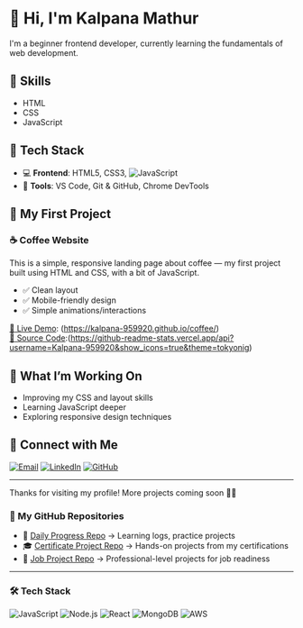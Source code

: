 # 👋 Hi, I'm Kalpana Mathur

I'm a beginner frontend developer, currently learning the fundamentals of web development.

## 🌱 Skills

- HTML
- CSS
- JavaScript

## 🔧 Tech Stack
- 💻 **Frontend**: HTML5, CSS3, ![JavaScript](https://img.shields.io/badge/JavaScript-F7DF1E?style=for-the-badge&logo=javascript&logoColor=black)
- 🧰 **Tools**: VS Code, Git & GitHub, Chrome DevTools

## 📁 My First Project

### ☕ Coffee Website

This is a simple, responsive landing page about coffee — my first project built using HTML and CSS, with a bit of JavaScript.

- ✅ Clean layout
- ✅ Mobile-friendly design
- ✅ Simple animations/interactions

[🔗 Live Demo](#): (https://kalpana-959920.github.io/coffee/)  
[📂 Source Code](#):(https://github-readme-stats.vercel.app/api?username=Kalpana-959920&show_icons=true&theme=tokyonig)

## 🚀 What I’m Working On

- Improving my CSS and layout skills  
- Learning JavaScript deeper  
- Exploring responsive design techniques

## 🔗 Connect with Me

[![Email](https://img.shields.io/badge/Email-D14836?style=for-the-badge&logo=gmail&logoColor=white)](mailto:kalpanamathur@gmail.com)
[![LinkedIn](https://img.shields.io/badge/LinkedIn-0A66C2?style=for-the-badge&logo=linkedin&logoColor=white)](https://www.linkedin.com/in/your-profile)
[![GitHub](https://img.shields.io/badge/GitHub-181717?style=for-the-badge&logo=github&logoColor=white)](https://github.com/Kalpana-959920)

---

Thanks for visiting my profile! More projects coming soon 👨‍💻

### 📂 My GitHub Repositories
- 📌 [Daily Progress Repo](https://github.com/your-username/daily-progress) → Learning logs, practice projects
- 🎓 [Certificate Project Repo](https://github.com/your-username/certifications) → Hands-on projects from my certifications
- 💼 [Job Project Repo](https://github.com/your-username/job-projects) → Professional-level projects for job readiness

---

### 🛠️ Tech Stack
![JavaScript](https://img.shields.io/badge/JavaScript-F7DF1E?style=for-the-badge&logo=javascript&logoColor=black)
![Node.js](https://img.shields.io/badge/Node.js-339933?style=for-the-badge&logo=nodedotjs&logoColor=white)
![React](https://img.shields.io/badge/React-20232A?style=for-the-badge&logo=react&logoColor=61DAFB)
![MongoDB](https://img.shields.io/badge/MongoDB-47A248?style=for-the-badge&logo=mongodb&logoColor=white)
![AWS](https://img.shields.io/badge/AWS-FF9900?style=for-the-badge&logo=amazonaws&logoColor=white)


